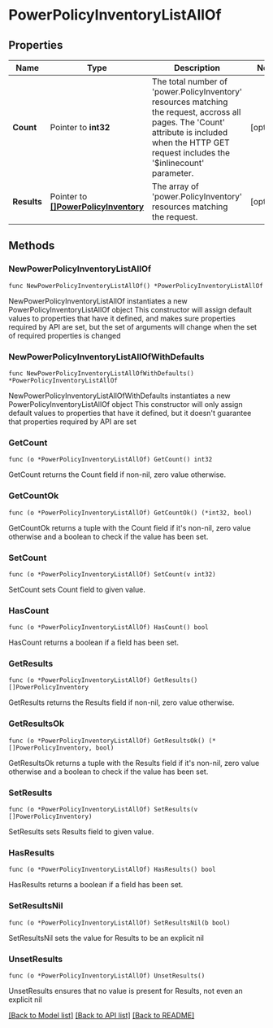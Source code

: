 # PowerPolicyInventoryListAllOf

## Properties

Name | Type | Description | Notes
------------ | ------------- | ------------- | -------------
**Count** | Pointer to **int32** | The total number of &#39;power.PolicyInventory&#39; resources matching the request, accross all pages. The &#39;Count&#39; attribute is included when the HTTP GET request includes the &#39;$inlinecount&#39; parameter. | [optional] 
**Results** | Pointer to [**[]PowerPolicyInventory**](PowerPolicyInventory.md) | The array of &#39;power.PolicyInventory&#39; resources matching the request. | [optional] 

## Methods

### NewPowerPolicyInventoryListAllOf

`func NewPowerPolicyInventoryListAllOf() *PowerPolicyInventoryListAllOf`

NewPowerPolicyInventoryListAllOf instantiates a new PowerPolicyInventoryListAllOf object
This constructor will assign default values to properties that have it defined,
and makes sure properties required by API are set, but the set of arguments
will change when the set of required properties is changed

### NewPowerPolicyInventoryListAllOfWithDefaults

`func NewPowerPolicyInventoryListAllOfWithDefaults() *PowerPolicyInventoryListAllOf`

NewPowerPolicyInventoryListAllOfWithDefaults instantiates a new PowerPolicyInventoryListAllOf object
This constructor will only assign default values to properties that have it defined,
but it doesn't guarantee that properties required by API are set

### GetCount

`func (o *PowerPolicyInventoryListAllOf) GetCount() int32`

GetCount returns the Count field if non-nil, zero value otherwise.

### GetCountOk

`func (o *PowerPolicyInventoryListAllOf) GetCountOk() (*int32, bool)`

GetCountOk returns a tuple with the Count field if it's non-nil, zero value otherwise
and a boolean to check if the value has been set.

### SetCount

`func (o *PowerPolicyInventoryListAllOf) SetCount(v int32)`

SetCount sets Count field to given value.

### HasCount

`func (o *PowerPolicyInventoryListAllOf) HasCount() bool`

HasCount returns a boolean if a field has been set.

### GetResults

`func (o *PowerPolicyInventoryListAllOf) GetResults() []PowerPolicyInventory`

GetResults returns the Results field if non-nil, zero value otherwise.

### GetResultsOk

`func (o *PowerPolicyInventoryListAllOf) GetResultsOk() (*[]PowerPolicyInventory, bool)`

GetResultsOk returns a tuple with the Results field if it's non-nil, zero value otherwise
and a boolean to check if the value has been set.

### SetResults

`func (o *PowerPolicyInventoryListAllOf) SetResults(v []PowerPolicyInventory)`

SetResults sets Results field to given value.

### HasResults

`func (o *PowerPolicyInventoryListAllOf) HasResults() bool`

HasResults returns a boolean if a field has been set.

### SetResultsNil

`func (o *PowerPolicyInventoryListAllOf) SetResultsNil(b bool)`

 SetResultsNil sets the value for Results to be an explicit nil

### UnsetResults
`func (o *PowerPolicyInventoryListAllOf) UnsetResults()`

UnsetResults ensures that no value is present for Results, not even an explicit nil

[[Back to Model list]](../README.md#documentation-for-models) [[Back to API list]](../README.md#documentation-for-api-endpoints) [[Back to README]](../README.md)


